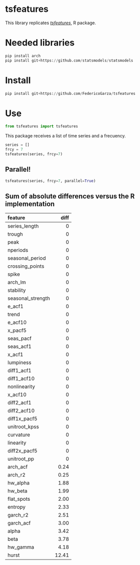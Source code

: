 # tsfeatures

This library replicates _[tsfeatures](https://github.com/robjhyndman/tsfeatures)_, R package.

# Needed libraries


``` python
pip install arch
pip install git+https://github.com/statsmodels/statsmodels
```

# Install

``` python
pip install git+https://github.com/FedericoGarza/tsfeatures
```


# Use

``` python
from tsfeatures import tsfeatures
```

This package receives a list of time series and a frecuency.

``` python
series = []
frcy = 7
tsfeatures(series, frcy=7)
```

## Parallel!


``` python
tsfeatures(series, frcy=7, parallel=True)
```

## Sum of absolute differences versus the R implementation

| feature           | diff  |
|:------------------|------:|
| series_length     |  0    |
| trough            |  0    |
| peak              |  0    |
| nperiods          |  0    |
| seasonal_period   |  0    |
| crossing_points   |  0    |
| spike             |  0    |
| arch_lm           |  0    |
| stability         |  0    |
| seasonal_strength |  0    |
| e_acf1            |  0    |
| trend             |  0    |
| e_acf10           |  0    |
| x_pacf5           |  0    |
| seas_pacf         |  0    |
| seas_acf1         |  0    |
| x_acf1            |  0    |
| lumpiness         |  0    |
| diff1_acf1        |  0    |
| diff1_acf10       |  0    |
| nonlinearity      |  0    |
| x_acf10           |  0    |
| diff2_acf1        |  0    |
| diff2_acf10       |  0    |
| diff1x_pacf5      |  0    |
| unitroot_kpss     |  0    |
| curvature         |  0    |
| linearity         |  0    |
| diff2x_pacf5      |  0    |
| unitroot_pp       |  0    |
| arch_acf          |  0.24 |
| arch_r2           |  0.25 |
| hw_alpha          |  1.88 |
| hw_beta           |  1.99 |
| flat_spots        |  2.00 |
| entropy           |  2.33 |
| garch_r2          |  2.51 |
| garch_acf         |  3.00 |
| alpha             |  3.42 |
| beta              |  3.78 |
| hw_gamma          |  4.18 |
| hurst             | 12.41 |
